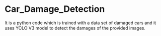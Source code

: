 # Car_Damage_Detection
It is a python code which is trained with a data set of damaged cars and it uses YOLO V3 model to detect the damages of the provided images.
